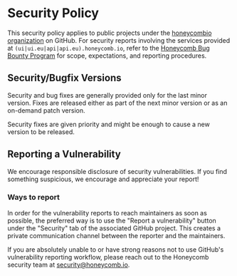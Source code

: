 # Security Policy

This security policy applies to public projects under the [honeycombio organization][gh-organization] on GitHub.
For security reports involving the services provided at `(ui|ui.eu|api|api.eu).honeycomb.io`, refer to the [Honeycomb Bug Bounty Program][bugbounty] for scope, expectations, and reporting procedures.

## Security/Bugfix Versions

Security and bug fixes are generally provided only for the last minor version.
Fixes are released either as part of the next minor version or as an on-demand patch version.

Security fixes are given priority and might be enough to cause a new version to be released.

## Reporting a Vulnerability

We encourage responsible disclosure of security vulnerabilities.
If you find something suspicious, we encourage and appreciate your report!

### Ways to report

In order for the vulnerability reports to reach maintainers as soon as possible, the preferred way is to use the "Report a vulnerability" button under the "Security" tab of the associated GitHub project.
This creates a private communication channel between the reporter and the maintainers.

If you are absolutely unable to or have strong reasons not to use GitHub's vulnerability reporting workflow, please reach out to the Honeycomb security team at [security@honeycomb.io](mailto:security@honeycomb.io).

[gh-organization]: https://github.com/honeycombio
[bugbounty]: https://www.honeycomb.io/bugbountyprogram
